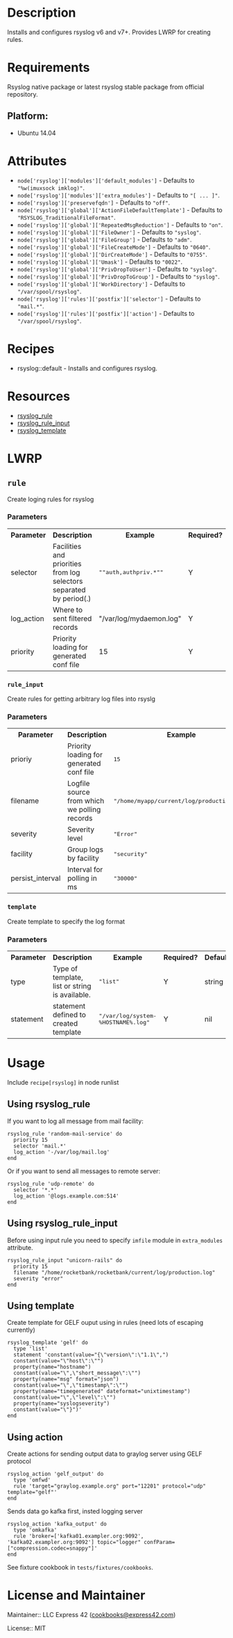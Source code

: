 # Description

Installs and configures rsyslog v6 and v7+. Provides LWRP for creating rules.

# Requirements
Rsyslog native package or latest rsyslog stable package from official repository.

## Platform:
* Ubuntu 14.04

# Attributes

* `node['rsyslog']['modules']['default_modules']` -  Defaults to `"%w(imuxsock imklog)"`.
* `node['rsyslog']['modules']['extra_modules']` -  Defaults to `"[ ... ]"`.
* `node['rsyslog']['preservefqdn']` -  Defaults to `"off"`.
* `node['rsyslog']['global']['ActionFileDefaultTemplate']` -  Defaults to `"RSYSLOG_TraditionalFileFormat"`.
* `node['rsyslog']['global']['RepeatedMsgReduction']` -  Defaults to `"on"`.
* `node['rsyslog']['global']['FileOwner']` -  Defaults to `"syslog"`.
* `node['rsyslog']['global']['FileGroup']` -  Defaults to `"adm"`.
* `node['rsyslog']['global']['FileCreateMode']` -  Defaults to `"0640"`.
* `node['rsyslog']['global']['DirCreateMode']` -  Defaults to `"0755"`.
* `node['rsyslog']['global']['Umask']` -  Defaults to `"0022"`.
* `node['rsyslog']['global']['PrivDropToUser']` -  Defaults to `"syslog"`.
* `node['rsyslog']['global']['PrivDropToGroup']` -  Defaults to `"syslog"`.
* `node['rsyslog']['global']['WorkDirectory']` -  Defaults to `"/var/spool/rsyslog"`.
* `node['rsyslog']['rules']['postfix']['selector']` -  Defaults to `"mail.*"`.
* `node['rsyslog']['rules']['postfix']['action']` -  Defaults to `"/var/spool/rsyslog"`.

# Recipes

* rsyslog::default - Installs and configures rsyslog.

# Resources
* [rsyslog_rule](#rsyslog_rule)
* [rsyslog_rule_input](#rsyslog_rule_input)
* [rsyslog_template](#rsyslog_template)

# LWRP

## `rule`
Create loging rules for rsyslog
### Parameters
<table>
<tr>
<th>Parameter</th>
<th>Description</th>
<th>Example</th>
<th>Required?</th>
<th>Default</th>
</tr>
<tr>
<td>selector</td>
<td>Facilities and priorities from log selectors separated by period(.)</td>
<td><tt>""auth,authpriv.*""</tt></td>
<td>Y</td>
<td>nil</td>
</tr>
<tr>
<td>log_action</td>
<td>Where to sent filtered records</td>
<td>"/var/log/mydaemon.log"</td>
<td>Y</td>
<td>nil</td>
</tr>
<tr>
<td>priority</td>
<td>Priority loading for generated conf file</td>
<td>15</td>
<td>Y</td>
<td>20</td>
</tr>
</table>

### `rule_input`
Create rules for getting arbitrary log files into rsyslg
### Parameters
<table>
<tr>
<th>Parameter</th>
<th>Description</th>
<th>Example</th>
<th>Required?</th>
<th>Default</th>
</tr>
<tr>
<td>prioriy</td>
<td>Priority loading for generated conf file</td>
<td><tt>15</tt></td>
<td>Y</td>
<td>20</td>
</tr>
<tr>
<td>filename</td>
<td>Logfile source from which we polling records</td>
<td><tt>"/home/myapp/current/log/production.log"</tt></td>
<td>Y</td>
<td>nil</td>
</tr>
<tr>
<td>severity</td>
<td>Severity level</td>
<td><tt>"Error"</tt></td>
<td>N</td>
<td>Info</td>
</tr>
<tr>
<td>facility</td>
<td>Group logs by facility</td>
<td><tt>"security"</tt></td>
<td>N</td>
<td>daemon</td>
</tr>
<tr>
<td>persist_interval</td>
<td>Interval for polling in ms</td>
<td><tt>"30000"</tt></td>
<td>N</td>
<td>1000</td>
</tr>
</table>

### `template`
Create template to specify the log format 
### Parameters
<table>
<tr>
<th>Parameter</th>
<th>Description</th>
<th>Example</th>
<th>Required?</th>
<th>Default</th>
</tr>
<tr>
<td>type</td>
<td>Type of template, list or string is available.</td>
<td><tt>"list"</tt></td>
<td>Y</td>
<td>string</td>
</tr>
<tr>
<td>statement</td>
<td>statement defined to created template</td>
<td><tt>"/var/log/system-%HOSTNAME%.log"</tt></td>
<td>Y</td>
<td>nil</td>
</tr>
</table>



# Usage

Include `recipe[rsyslog]` in node runlist

## Using rsyslog_rule
If you want to log all message from mail facility:

```
rsyslog_rule 'random-mail-service' do
  priority 15
  selector 'mail.*'
  log_action '-/var/log/mail.log'
end
```

Or if you want to send all messages to remote server:

```
rsyslog_rule 'udp-remote' do
  selector '*.*'
  log_action '@logs.example.com:514'
end
```

## Using rsyslog_rule_input
Before using input rule you need to specify `imfile` module in `extra_modules` attribute.

```
rsyslog_rule_input "unicorn-rails" do
  priority 15
  filename "/home/rocketbank/rocketbank/current/log/production.log"
  severity "error"
end
```

## Using template
Create template for GELF ouput using in rules (need lots of escaping currently)

```
rsyslog_template 'gelf' do
  type 'list'
  statement 'constant(value="{\"version\":\"1.1\",")
  constant(value="\"host\":\"")
  property(name="hostname")
  constant(value="\",\"short_message\":\"")
  property(name="msg" format="json")
  constant(value="\",\"timestamp\":\"")
  property(name="timegenerated" dateformat="unixtimestamp")
  constant(value="\",\"level\":\"")
  property(name="syslogseverity")
  constant(value="\"}")'
end
```

## Using action
Create actions for sending output data to graylog server using GELF protocol

```
rsyslog_action 'gelf_output' do
  type 'omfwd'
  rule 'target="graylog.example.org" port="12201" protocol="udp" template="gelf"'
end
```

Sends data go kafka first, insted logging server

```
rsyslog_action 'kafka_output' do
  type 'omkafka'
  rule 'broker=['kafka01.exampler.org:9092', 'kafka02.exampler.org:9092'] topic="logger" confParam=["compression.codec=snappy"]'
end

```

See fixture cookbook in `tests/fixtures/cookbooks`.


# License and Maintainer

Maintainer:: LLC Express 42 (<cookbooks@express42.com>)

License:: MIT
